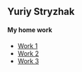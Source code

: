 ## Yuriy Stryzhak
#### My home work

* [Work 1](https://skvibs.github.io/my-work1/)
* [Work 2](https://skvibs.github.io/my-work2/)
* [Work 3](https://skvibs.github.io/my-work3/)

